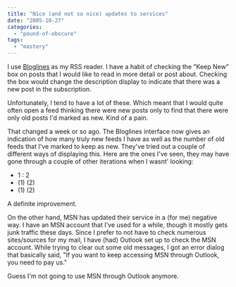 ```yaml
---
title: "Nice (and not so nice) updates to services"
date: "2005-10-27"
categories: 
  - "pound-of-obscure"
tags: 
  - "mastery"
---
```


I use [Bloglines](http://www.bloglines.com) as my RSS reader. I have a habit of checking the "Keep New" box on posts that I would like to read in more detail or post about. Checking the box would change the description display to indicate that there was a new post in the subscription.  
  
Unfortunately, I tend to have a lot of these. Which meant that I would quite often open a feed thinking there were new posts only to find that there were only old posts I'd marked as new. Kind of a pain.  
  
That changed a week or so ago. The Bloglines interface now gives an indication of how many truly new feeds I have as well as the number of old feeds that I've marked to keep as new. They've tried out a couple of different ways of displaying this. Here are the ones I've seen, they may have gone through a couple of other iterations when I wasnt' looking:

- 1 : 2
- (1) (2)
- (1) (2)

A definite improvement.  
  
On the other hand, MSN has updated their service in a (for me) negative way. I have an MSN account that I've used for a while, though it mostly gets junk traffic these days. Since I prefer to not have to check numerous sites/sources for my mail, I have (had) Outlook set up to check the MSN account. While trying to clear out some old messages, I got an error dialog that basically said, "If you want to keep accessing MSN through Outlook, you need to pay us."  
  
Guess I'm not going to use MSN through Outlook anymore.
